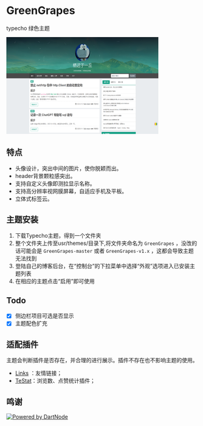 # GreenGrapes
typecho 绿色主题

![image](https://github.com/hongweipeng/GreenGrapes/raw/master/screenshot.png)

## 特点
* 头像设计，突出中间的图片，使你脱颖而出。
* header背景颗粒感突出。
* 支持自定义头像即测拉显示名称。
* 支持高分辨率视网膜屏幕，自适应手机及平板。
* 立体式标签云。

## 主题安装
1. 下载Typecho主题，得到一个文件夹
2. 整个文件夹上传至usr/themes/目录下,将文件夹命名为 `GreenGrapes` ，没改的话可能会是 `GreenGrapes-master` 或者 `GreenGrapes-v1.x` ，这都会导致主题无法找到
3. 登陆自己的博客后台，在“控制台”的下拉菜单中选择“外观”选项进入已安装主题列表
4. 在相应的主题点击“启用”即可使用

## Todo
- [x] 侧边栏项目可选是否显示
- [x] 主题配色扩充

## 适配插件
主题会判断插件是否存在，并合理的进行展示。插件不存在也不影响主题的使用。

- [Links](http://www.imhan.com/archives/typecho_links_20141214/) ：友情链接；
- [TeStat](https://github.com/hongweipeng/TeStat)：浏览数、点赞统计插件；

## 鸣谢
[![Powered by DartNode](https://dartnode.com/branding/DN-Open-Source-sm.png)](https://dartnode.com "Powered by DartNode - Free VPS for Open Source")

